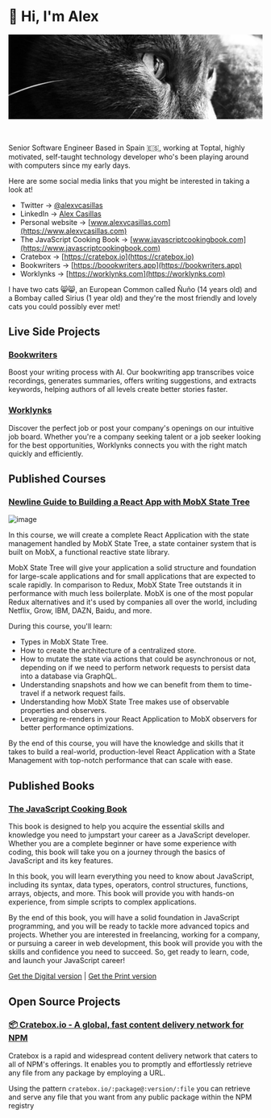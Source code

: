 # 👋 Hi, I'm Alex

<p align=center>
  <img src="https://github.com/alexvcasillas/alexvcasillas/blob/main/assets/ruso-the-cat.png" alt="Alex Casillas' Cat named Ruso">
</p>

<br />

Senior Software Engineer Based in Spain 🇪🇸, working at Toptal, highly motivated, self-taught technology developer who's been playing around with computers since my early days.

Here are some social media links that you might be interested in taking a look at!

- Twitter → [@alexvcasillas](https://twitter.com/alexvcasillas)
- LinkedIn → [Alex Casillas](https://linkedin.com/in/alexvcasillas)
- Personal website → [www.alexvcasillas.com](https://www.alexvcasillas.com)
- The JavaScript Cooking Book → [www.javascriptcookingbook.com](https://www.javascriptcookingbook.com)
- Cratebox → [https://cratebox.io](https://cratebox.io)
- Bookwriters → [https://boookwriters.app](https://bookwriters.app)
- Worklynks → [https://worklynks.com](https://worklynks.com)

I have two cats 😸😸, an European Common called Ñuño (14 years old) and a Bombay called Sirius (1 year old) and they're the most friendly and lovely cats you could possibly ever met!

## Live Side Projects

### [Bookwriters](https://bookwriters.app)

Boost your writing process with AI. Our bookwriting app transcribes voice recordings, generates summaries, offers writing suggestions, and extracts keywords, helping authors of all levels create better stories faster.

### [Worklynks](https://worklynks.com)

Discover the perfect job or post your company's openings on our intuitive job board. Whether you're a company seeking talent or a job seeker looking for the best opportunities, Worklynks connects you with the right match quickly and efficiently.

## Published Courses

### [Newline Guide to Building a React App with MobX State Tree](https://www.newline.co/courses/newline-guide-to-building-a-react-app-with-mobx-state-tree)

![image](https://github.com/alexvcasillas/alexvcasillas/assets/9496960/585f9ebb-b358-4f35-830d-6e8b3ef2cf0b)

In this course, we will create a complete React Application with the state management handled by MobX State Tree, a state container system that is built on MobX, a functional reactive state library.

MobX State Tree will give your application a solid structure and foundation for large-scale applications and for small applications that are expected to scale rapidly. In comparison to Redux, MobX State Tree outstands it in performance with much less boilerplate. MobX is one of the most popular Redux alternatives and it's used by companies all over the world, including Netflix, Grow, IBM, DAZN, Baidu, and more.

During this course, you'll learn:

- Types in MobX State Tree.
- How to create the architecture of a centralized store.
- How to mutate the state via actions that could be asynchronous or not, depending on if we need to perform network requests to persist data into a database via GraphQL.
- Understanding snapshots and how we can benefit from them to time-travel if a network request fails.
- Understanding how MobX State Tree makes use of observable properties and observers.
- Leveraging re-renders in your React Application to MobX observers for better performance optimizations.

By the end of this course, you will have the knowledge and skills that it takes to build a real-world, production-level React Application with a State Management with top-notch performance that can scale with ease.

## Published Books

### [The JavaScript Cooking Book](https://javascriptcookingbook.com)

This book is designed to help you acquire the essential skills and knowledge you need to jumpstart your career as a JavaScript developer. Whether you are a complete beginner or have some experience with coding, this book will take you on a journey through the basics of JavaScript and its key features.

In this book, you will learn everything you need to know about JavaScript, including its syntax, data types, operators, control structures, functions, arrays, objects, and more. This book will provide you with hands-on experience, from simple scripts to complex applications.

By the end of this book, you will have a solid foundation in JavaScript programming, and you will be ready to tackle more advanced topics and projects. Whether you are interested in freelancing, working for a company, or pursuing a career in web development, this book will provide you with the skills and confidence you need to succeed. So, get ready to learn, code, and launch your JavaScript career!

[Get the Digital version](https://alexcasillas.gumroad.com/l/javascript-cooking-book) | [Get the Print version](https://www.amazon.com/Alex-Casillas/dp/B0BW2GGHHT)

## Open Source Projects

### [📦 Cratebox.io - A global, fast content delivery network for NPM](https://cratebox.io)

Cratebox is a rapid and widespread content delivery network that caters to all of NPM's offerings. It enables you to promptly and effortlessly retrieve any file from any package by employing a URL.

Using the pattern `cratebox.io/:package@:version/:file` you can retrieve and serve any file that you want from any public package within the NPM registry
